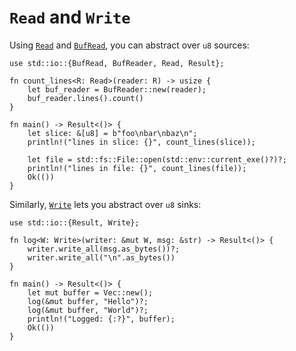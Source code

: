 # `Read` and `Write`

Using [`Read`][1] and [`BufRead`][2], you can abstract over `u8` sources:

```rust,editable
use std::io::{BufRead, BufReader, Read, Result};

fn count_lines<R: Read>(reader: R) -> usize {
    let buf_reader = BufReader::new(reader);
    buf_reader.lines().count()
}

fn main() -> Result<()> {
    let slice: &[u8] = b"foo\nbar\nbaz\n";
    println!("lines in slice: {}", count_lines(slice));

    let file = std::fs::File::open(std::env::current_exe()?)?;
    println!("lines in file: {}", count_lines(file));
    Ok(())
}
```

Similarly, [`Write`][3] lets you abstract over `u8` sinks:

```rust,editable
use std::io::{Result, Write};

fn log<W: Write>(writer: &mut W, msg: &str) -> Result<()> {
    writer.write_all(msg.as_bytes())?;
    writer.write_all("\n".as_bytes())
}

fn main() -> Result<()> {
    let mut buffer = Vec::new();
    log(&mut buffer, "Hello")?;
    log(&mut buffer, "World")?;
    println!("Logged: {:?}", buffer);
    Ok(())
}
```

[1]: https://doc.rust-lang.org/std/io/trait.Read.html
[2]: https://doc.rust-lang.org/std/io/trait.BufRead.html
[3]: https://doc.rust-lang.org/std/io/trait.Write.html
